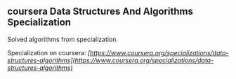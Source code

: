## coursera Data Structures And Algorithms Specialization

Solved algorithms from specialization.

Specialization on coursera: *[https://www.coursera.org/specializations/data-structures-algorithms](https://www.coursera.org/specializations/data-structures-algorithms)*
